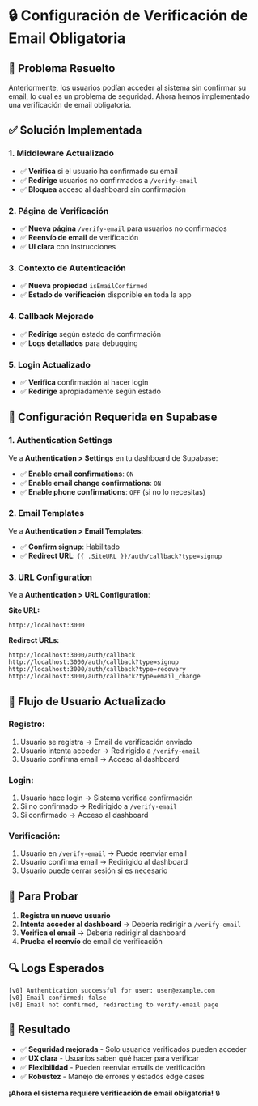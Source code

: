 # 🔒 Configuración de Verificación de Email Obligatoria

## 🚨 **Problema Resuelto**

Anteriormente, los usuarios podían acceder al sistema sin confirmar su email, lo cual es un problema de seguridad. Ahora hemos implementado una verificación de email obligatoria.

## ✅ **Solución Implementada**

### 1. **Middleware Actualizado**
- ✅ **Verifica** si el usuario ha confirmado su email
- ✅ **Redirige** usuarios no confirmados a `/verify-email`
- ✅ **Bloquea** acceso al dashboard sin confirmación

### 2. **Página de Verificación**
- ✅ **Nueva página** `/verify-email` para usuarios no confirmados
- ✅ **Reenvío de email** de verificación
- ✅ **UI clara** con instrucciones

### 3. **Contexto de Autenticación**
- ✅ **Nueva propiedad** `isEmailConfirmed`
- ✅ **Estado de verificación** disponible en toda la app

### 4. **Callback Mejorado**
- ✅ **Redirige** según estado de confirmación
- ✅ **Logs detallados** para debugging

### 5. **Login Actualizado**
- ✅ **Verifica** confirmación al hacer login
- ✅ **Redirige** apropiadamente según estado

## 🔧 **Configuración Requerida en Supabase**

### 1. **Authentication Settings**
Ve a **Authentication > Settings** en tu dashboard de Supabase:

- ✅ **Enable email confirmations**: `ON`
- ✅ **Enable email change confirmations**: `ON`
- ✅ **Enable phone confirmations**: `OFF` (si no lo necesitas)

### 2. **Email Templates**
Ve a **Authentication > Email Templates**:

- ✅ **Confirm signup**: Habilitado
- ✅ **Redirect URL**: `{{ .SiteURL }}/auth/callback?type=signup`

### 3. **URL Configuration**
Ve a **Authentication > URL Configuration**:

**Site URL:**
```
http://localhost:3000
```

**Redirect URLs:**
```
http://localhost:3000/auth/callback
http://localhost:3000/auth/callback?type=signup
http://localhost:3000/auth/callback?type=recovery
http://localhost:3000/auth/callback?type=email_change
```

## 🎯 **Flujo de Usuario Actualizado**

### **Registro:**
1. Usuario se registra → Email de verificación enviado
2. Usuario intenta acceder → Redirigido a `/verify-email`
3. Usuario confirma email → Acceso al dashboard

### **Login:**
1. Usuario hace login → Sistema verifica confirmación
2. Si no confirmado → Redirigido a `/verify-email`
3. Si confirmado → Acceso al dashboard

### **Verificación:**
1. Usuario en `/verify-email` → Puede reenviar email
2. Usuario confirma email → Redirigido al dashboard
3. Usuario puede cerrar sesión si es necesario

## 🧪 **Para Probar**

1. **Registra un nuevo usuario**
2. **Intenta acceder al dashboard** → Debería redirigir a `/verify-email`
3. **Verifica el email** → Debería redirigir al dashboard
4. **Prueba el reenvío** de email de verificación

## 🔍 **Logs Esperados**

```
[v0] Authentication successful for user: user@example.com
[v0] Email confirmed: false
[v0] Email not confirmed, redirecting to verify-email page
```

## 🎉 **Resultado**

- ✅ **Seguridad mejorada** - Solo usuarios verificados pueden acceder
- ✅ **UX clara** - Usuarios saben qué hacer para verificar
- ✅ **Flexibilidad** - Pueden reenviar emails de verificación
- ✅ **Robustez** - Manejo de errores y estados edge cases

**¡Ahora el sistema requiere verificación de email obligatoria!** 🔒

